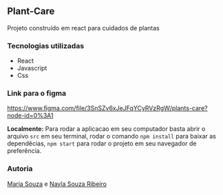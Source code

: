 ## Plant-Care

Projeto construído em react para cuidados de plantas 

### Tecnologias utilizadas 
- React
- Javascript
- Css

### Link para o figma
https://www.figma.com/file/3SnSZv6xJeJFqYCyRVzRgW/plants-care?node-id=0%3A1


**Localmente:**
Para rodar a aplicacao em seu computador basta abrir o arquivo `src` em seu terminal, rodar o comando `npm install` para baixar as dependêcias, `npm start` para rodar o projeto em seu navegador de preferência.

### Autoria
[Maria Souza](https://www.linkedin.com/in/maria-souza-oliveira/) e [Nayla Souza Ribeiro](https://www.linkedin.com/in/naylasouzaribeiro/)
